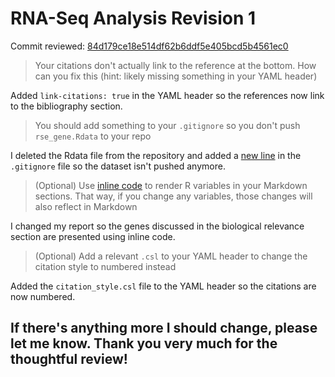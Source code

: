 # RNA-Seq Analysis Revision 1

Commit reviewed: [84d179ce18e514df62b6ddf5e405bcd5b4561ec0](https://github.com/HectorKroes/brn-skill-assessments/commit/84d179ce18e514df62b6ddf5e405bcd5b4561ec0)

>Your citations don't actually link to the reference at the bottom. How can you fix this (hint: likely missing something in your YAML header)

Added `link-citations: true` in the YAML header so the references now link to the bibliography section.

>You should add something to your `.gitignore` so you don't push `rse_gene.Rdata` to your repo

I deleted the Rdata file from the repository and added a [new line](https://github.com/HectorKroes/brn-skill-assessments/commit/a517a9a882d8321f02f93dc3a3d3afc7c07005bb) in the `.gitignore` file so the dataset isn't pushed anymore.

>(Optional) Use [inline code](https://rmarkdown.rstudio.com/lesson-4.html) to render R variables in your Markdown sections. That way, if you change any variables, those changes will also reflect in Markdown

I changed my report so the genes discussed in the biological relevance section are presented using inline code.

>(Optional) Add a relevant `.csl` to your YAML header to change the citation style to numbered instead

Added the `citation_style.csl` file to the YAML header so the citations are now numbered.

## If there's anything more I should change, please let me know. Thank you very much for the thoughtful review!